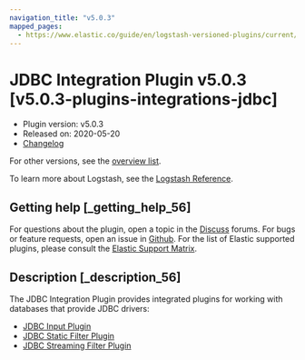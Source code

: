 ```yaml
---
navigation_title: "v5.0.3"
mapped_pages:
  - https://www.elastic.co/guide/en/logstash-versioned-plugins/current/v5.0.3-plugins-integrations-jdbc.html
---
```


# JDBC Integration Plugin v5.0.3 [v5.0.3-plugins-integrations-jdbc]


* Plugin version: v5.0.3
* Released on: 2020-05-20
* [Changelog](https://github.com/logstash-plugins/logstash-integration-jdbc/blob/v5.0.3/CHANGELOG.md)

For other versions, see the [overview list](integration-jdbc-index.md).

To learn more about Logstash, see the [Logstash Reference](logstash://reference/index.md).

## Getting help [_getting_help_56]

For questions about the plugin, open a topic in the [Discuss](http://discuss.elastic.co) forums. For bugs or feature requests, open an issue in [Github](https://github.com/logstash-plugins/logstash-integration-jdbc). For the list of Elastic supported plugins, please consult the [Elastic Support Matrix](https://www.elastic.co/support/matrix#matrix_logstash_plugins).


## Description [_description_56]

The JDBC Integration Plugin provides integrated plugins for working with databases that provide JDBC drivers:

* [JDBC Input Plugin](logstash://reference/plugins-inputs-jdbc.md)
* [JDBC Static Filter Plugin](logstash://reference/plugins-filters-jdbc_static.md)
* [JDBC Streaming Filter Plugin](logstash://reference/plugins-filters-jdbc_streaming.md)


